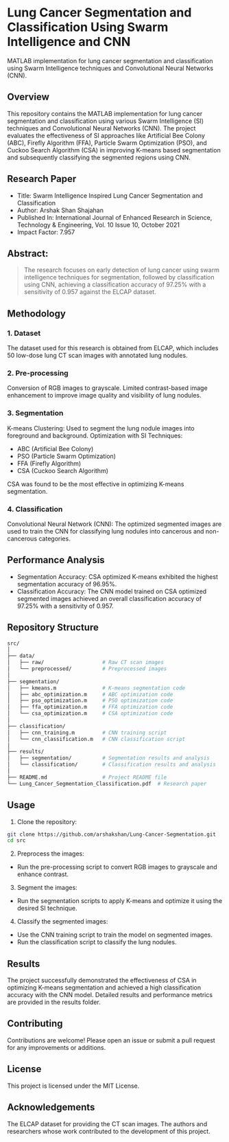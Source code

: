 # Lung Cancer Segmentation and Classification Using Swarm Intelligence and CNN

MATLAB implementation for lung cancer segmentation and classification using Swarm Intelligence techniques and Convolutional Neural Networks (CNN).

## Overview
This repository contains the MATLAB implementation for lung cancer segmentation and classification using various Swarm Intelligence (SI) techniques and Convolutional Neural Networks (CNN). The project evaluates the effectiveness of SI approaches like Artificial Bee Colony (ABC), Firefly Algorithm (FFA), Particle Swarm Optimization (PSO), and Cuckoo Search Algorithm (CSA) in improving K-means based segmentation and subsequently classifying the segmented regions using CNN.

## Research Paper
- Title: Swarm Intelligence Inspired Lung Cancer Segmentation and Classification
- Author: Arshak Shan Shajahan
- Published In: International Journal of Enhanced Research in Science, Technology & Engineering, Vol. 10 Issue 10, October 2021
- Impact Factor: 7.957

## Abstract: 
>The research focuses on early detection of lung cancer using swarm intelligence techniques for segmentation, followed by classification using CNN, achieving a classification accuracy of 97.25% with a sensitivity of 0.957 against the ELCAP dataset.

## Methodology
### 1. Dataset
The dataset used for this research is obtained from ELCAP, which includes 50 low-dose lung CT scan images with annotated lung nodules.

### 2. Pre-processing
Conversion of RGB images to grayscale.
Limited contrast-based image enhancement to improve image quality and visibility of lung nodules.
### 3. Segmentation
K-means Clustering: Used to segment the lung nodule images into foreground and background.
Optimization with SI Techniques:
- ABC (Artificial Bee Colony)
- PSO (Particle Swarm Optimization)
- FFA (Firefly Algorithm)
- CSA (Cuckoo Search Algorithm)

CSA was found to be the most effective in optimizing K-means segmentation.
### 4. Classification
Convolutional Neural Network (CNN): The optimized segmented images are used to train the CNN for classifying lung nodules into cancerous and non-cancerous categories.

## Performance Analysis
- Segmentation Accuracy: CSA optimized K-means exhibited the highest segmentation accuracy of 96.95%.
- Classification Accuracy: The CNN model trained on CSA optimized segmented images achieved an overall classification accuracy of 97.25% with a sensitivity of 0.957.

## Repository Structure
```bash
src/
│
├── data/
│   ├── raw/                   # Raw CT scan images
│   └── preprocessed/          # Preprocessed images
│
├── segmentation/
│   ├── kmeans.m               # K-means segmentation code
│   ├── abc_optimization.m     # ABC optimization code
│   ├── pso_optimization.m     # PSO optimization code
│   ├── ffa_optimization.m     # FFA optimization code
│   └── csa_optimization.m     # CSA optimization code
│
├── classification/
│   ├── cnn_training.m         # CNN training script
│   └── cnn_classification.m   # CNN classification script
│
├── results/
│   ├── segmentation/          # Segmentation results and analysis
│   └── classification/        # Classification results and analysis
│
├── README.md                  # Project README file
└── Lung_Cancer_Segmentation_Classification.pdf  # Research paper
```
## Usage

1. Clone the repository:

```bash
git clone https://github.com/arshakshan/Lung-Cancer-Segmentation.git
cd src
```

2. Preprocess the images:

- Run the pre-processing script to convert RGB images to grayscale and enhance contrast.

3. Segment the images:

- Run the segmentation scripts to apply K-means and optimize it using the desired SI technique.

4. Classify the segmented images:

- Use the CNN training script to train the model on segmented images.
- Run the classification script to classify the lung nodules.

## Results
The project successfully demonstrated the effectiveness of CSA in optimizing K-means segmentation and achieved a high classification accuracy with the CNN model. Detailed results and performance metrics are provided in the results folder.

## Contributing
Contributions are welcome! Please open an issue or submit a pull request for any improvements or additions.

## License
This project is licensed under the MIT License.

## Acknowledgements
The ELCAP dataset for providing the CT scan images.
The authors and researchers whose work contributed to the development of this project.
